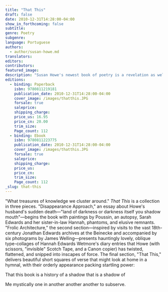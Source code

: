 ```yaml
---
title: "That This"
draft: false
date: 2010-12-31T14:28:00-04:00
show_in_forthcoming: false
subtitle:
genre: Poetry
subgenre:
language: Portuguese
authors:
  - author/susan-howe.md
translators:
editors:
contributors:
featured_image:
description: "Susan Howe's newest book of poetry is a revelation as well as a mystery. "
editions:
  - binding: Paperback
    isbn: 9780811219181
    publication_date: 2010-12-31T14:28:00-04:00
    cover_image: /images/thatthis.JPG
    forsale: true
    saleprice:
    shipping_charge:
    price_us: 16.95
    price_cn: 20.00
    trim_size:
    Page_count: 112
  - binding: Ebook
    isbn: 9780811223775
    publication_date: 2010-12-31T14:28:00-04:00
    cover_image: /images/thatthis.JPG
    forsale: true
    saleprice:
    shipping_charge:
    price_us:
    price_cn:
    trim_size:
    Page_count: 112
_slug: that-this
---
```


"What treasures of knowledge we cluster around." _That This_ is a collection in three pieces. "Disappearance Approach," an essay about Howe's husband's sudden death—"land of darkness or darkness itself you shadow mouth"—begins the book with paintings by Poussin, an autopsy, Sarah Edwards and her sister-in-law Hannah, phantoms, and elusive remnants. "Frolic Architecture," the second section—inspired by visits to the vast 18th-century Jonathan Edwards archives at the Beinecke and accompanied by six photograms by James Welling—presents hauntingly lovely, oblique type-collages of Hannah Edwards Wetmore's diary entries that Howe (with scissors, "invisible" Scotch Tape, and a Canon copier) has twisted, flattened, and snipped into inscapes of force. The final section, "That This," delivers beautiful short squares of verse that might look at home in a hymnal, with their orderly appearance packing startling power:

That this book is a history of
a shadow that is a shadow of

Me mystically one in another
another another to subserve.

